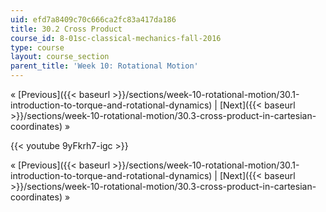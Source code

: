 ```yaml
---
uid: efd7a8409c70c666ca2fc83a417da186
title: 30.2 Cross Product
course_id: 8-01sc-classical-mechanics-fall-2016
type: course
layout: course_section
parent_title: 'Week 10: Rotational Motion'
---
```


« [Previous]({{< baseurl >}}/sections/week-10-rotational-motion/30.1-introduction-to-torque-and-rotational-dynamics) | [Next]({{< baseurl >}}/sections/week-10-rotational-motion/30.3-cross-product-in-cartesian-coordinates) »

{{< youtube 9yFkrh7-igc >}}

« [Previous]({{< baseurl >}}/sections/week-10-rotational-motion/30.1-introduction-to-torque-and-rotational-dynamics) | [Next]({{< baseurl >}}/sections/week-10-rotational-motion/30.3-cross-product-in-cartesian-coordinates) »